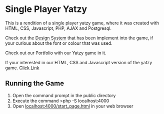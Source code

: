 # Single Player Yatzy

This is a rendition of a single player yatzy game, where it was created with HTML, CSS, Javascript, PHP, AJAX and Postgresql. 

Check out the [Design System](/docs/design_system.md) that has been implement into the game, if your curious about the font or colour that was used. 

Check out our [Portfolio](https://github.com/ace895/Portfolio) with our Yatzy game in it. 

If your interested in our HTML, CSS and Javascript version of the yatzy game. [Click Link](/versions/v01)

## Running the Game 
1. Open the command prompt in the public directory
2. Execute the command >php -S localhost:4000
3. Open [localhost:4000/start_page.html](http://localhost:4000/start_page.html) in your web browser